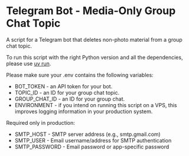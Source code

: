 # Telegram Bot - Media-Only Group Chat Topic

A script for a Telegram bot that deletes non-photo material from a group chat topic.

To run this script with the right Python version and all the dependencies, please use [uv run](https://docs.astral.sh/uv/guides/scripts/). 

Please make sure your .env contains the following variables:
- BOT_TOKEN - an API token for your bot.
- TOPIC_ID - an ID for your group chat topic.
- GROUP_CHAT_ID - an ID for your group chat.
- ENVIRONMENT - if you intend on running this script on a VPS, this improves logging
    information in your production system.

Required only in production:

- SMTP_HOST - SMTP server address (e.g., smtp.gmail.com)
- SMTP_USER - Email username/address for SMTP authentication
- SMTP_PASSWORD - Email password or app-specific password
